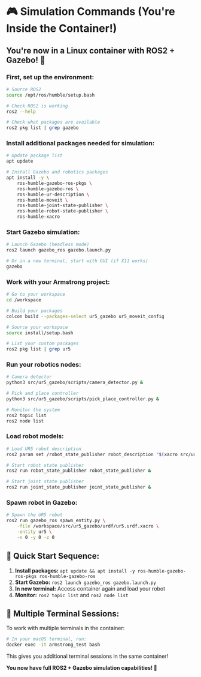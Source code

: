 # 🎮 Simulation Commands (You're Inside the Container!)

## **You're now in a Linux container with ROS2 + Gazebo! 🤖**

### **First, set up the environment:**
```bash
# Source ROS2
source /opt/ros/humble/setup.bash

# Check ROS2 is working
ros2 --help

# Check what packages are available
ros2 pkg list | grep gazebo
```

### **Install additional packages needed for simulation:**
```bash
# Update package list
apt update

# Install Gazebo and robotics packages
apt install -y \
    ros-humble-gazebo-ros-pkgs \
    ros-humble-gazebo-ros \
    ros-humble-ur-description \
    ros-humble-moveit \
    ros-humble-joint-state-publisher \
    ros-humble-robot-state-publisher \
    ros-humble-xacro
```

### **Start Gazebo simulation:**
```bash
# Launch Gazebo (headless mode)
ros2 launch gazebo_ros gazebo.launch.py

# Or in a new terminal, start with GUI (if X11 works)
gazebo
```

### **Work with your Armstrong project:**
```bash
# Go to your workspace
cd /workspace

# Build your packages
colcon build --packages-select ur5_gazebo ur5_moveit_config

# Source your workspace
source install/setup.bash

# List your custom packages
ros2 pkg list | grep ur5
```

### **Run your robotics nodes:**
```bash
# Camera detector
python3 src/ur5_gazebo/scripts/camera_detector.py &

# Pick and place controller
python3 src/ur5_gazebo/scripts/pick_place_controller.py &

# Monitor the system
ros2 topic list
ros2 node list
```

### **Load robot models:**
```bash
# Load UR5 robot description
ros2 param set /robot_state_publisher robot_description "$(xacro src/ur5_gazebo/urdf/ur5.urdf.xacro)"

# Start robot state publisher
ros2 run robot_state_publisher robot_state_publisher &

# Start joint state publisher
ros2 run joint_state_publisher joint_state_publisher &
```

### **Spawn robot in Gazebo:**
```bash
# Spawn the UR5 robot
ros2 run gazebo_ros spawn_entity.py \
    -file /workspace/src/ur5_gazebo/urdf/ur5.urdf.xacro \
    -entity ur5 \
    -x 0 -y 0 -z 0
```

## **🎯 Quick Start Sequence:**

1. **Install packages:** `apt update && apt install -y ros-humble-gazebo-ros-pkgs ros-humble-gazebo-ros`
2. **Start Gazebo:** `ros2 launch gazebo_ros gazebo.launch.py`
3. **In new terminal:** Access container again and load your robot
4. **Monitor:** `ros2 topic list` and `ros2 node list`

## **🔧 Multiple Terminal Sessions:**

To work with multiple terminals in the container:
```bash
# In your macOS terminal, run:
docker exec -it armstrong_test bash
```

This gives you additional terminal sessions in the same container!

**You now have full ROS2 + Gazebo simulation capabilities! 🚀**
